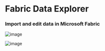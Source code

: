 # Fabric Data Explorer
### Import and edit data in Microsoft Fabric

![image](https://github.com/user-attachments/assets/a200297f-0e6e-4758-b779-bdf74539263d)

![image](https://github.com/user-attachments/assets/646f270b-43d9-478e-b980-f3cfc83ccb6c)

